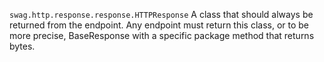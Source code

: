 ``swag.http.response.response.HTTPResponse``
A class that should always be returned from the endpoint.
Any endpoint must return this class, or to be more precise, BaseResponse with a specific package method that returns bytes.
